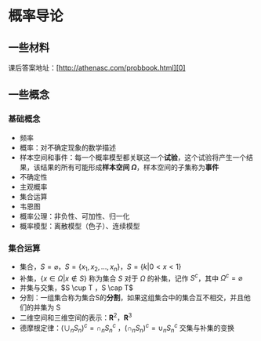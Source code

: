 # 概率导论

## 一些材料

课后答案地址：[http://athenasc.com/probbook.html][0]

## 一些概念

### 基础概念

* 频率
* 概率：对不确定现象的数学描述
* 样本空间和事件：每一个概率模型都关联这一个**试验**，这个试验将产生一个结果，该结果的所有可能形成**样本空间 $\Omega$**，样本空间的子集称为**事件**
* 不确定性
* 主观概率
* 集合运算
* 韦恩图
* 概率公理：非负性、可加性、归一化
* 概率模型：离散模型（色子）、连续模型

### 集合运算

* 集合，$S = \varnothing$，$S=\{x_1, x_2, ..., x_n\}$，$S=\{k | 0<x<1\}$
* 补集，$\{x\in \Omega|x\notin S\}$ 称为集合 $S$ 对于 $\Omega$ 的补集，记作 $S^c$，其中 $\Omega^c=\varnothing$
* 并集与交集，$S \cup T $，$S \cap T$
* 分割：一组集合称为集合S的**分割**，如果这组集合中的集合互不相交，并且他们的并集为 S
* 二维空间和三维空间的表示：$\mathbf R^2$，$\mathbf R^3$
* 德摩根定律：$(\cup_nS_n)^c = \cap_nS_n^c$ ，$(\cap_nS_n)^c=\cup_nS_n^c$  交集与补集的变换













[0]:http://athenasc.com/probbook.html